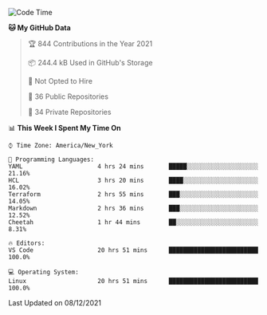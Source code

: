 <!--START_SECTION:waka-->
![Code Time](http://img.shields.io/badge/Code%20Time-34%20hrs%2014%20mins-blue)

**🐱 My GitHub Data** 

> 🏆 844 Contributions in the Year 2021
 > 
> 📦 244.4 kB Used in GitHub's Storage 
 > 
> 🚫 Not Opted to Hire
 > 
> 📜 36 Public Repositories 
 > 
> 🔑 34 Private Repositories  
 > 
📊 **This Week I Spent My Time On** 

```text
⌚︎ Time Zone: America/New_York

💬 Programming Languages: 
YAML                     4 hrs 24 mins       █████░░░░░░░░░░░░░░░░░░░░   21.16% 
HCL                      3 hrs 20 mins       ████░░░░░░░░░░░░░░░░░░░░░   16.02% 
Terraform                2 hrs 55 mins       ███░░░░░░░░░░░░░░░░░░░░░░   14.05% 
Markdown                 2 hrs 36 mins       ███░░░░░░░░░░░░░░░░░░░░░░   12.52% 
Cheetah                  1 hr 44 mins        ██░░░░░░░░░░░░░░░░░░░░░░░   8.31%

🔥 Editors: 
VS Code                  20 hrs 51 mins      █████████████████████████   100.0%

💻 Operating System: 
Linux                    20 hrs 51 mins      █████████████████████████   100.0%

```


 Last Updated on 08/12/2021
<!--END_SECTION:waka-->